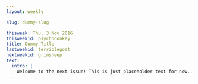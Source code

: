 ```yaml
---
layout: weekly

slug: dummy-slug

thisweek: Thu, 3 Nov 2016
thisweekid: psychodonkey
title: Dummy Title
lastweekid: terriblegoat
nextweekid: grimsheep
text:
  intro: |
    Welcome to the next issue! This is just placeholder text for now..
---
```

